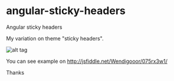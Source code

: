 # angular-sticky-headers
Angular sticky headers


My variation on theme "sticky headers".

![alt tag](http://i.imgur.com/dBJuiN7.png)

You can see example on 
http://jsfiddle.net/Wendigooor/075rx3w1/

Thanks
